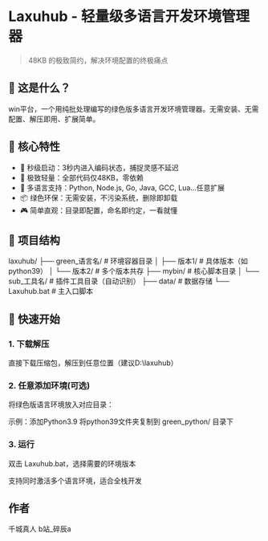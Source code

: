 # Laxuhub - 轻量级多语言开发环境管理器

> 48KB 的极致简约，解决环境配置的终极痛点

## 🎯 这是什么？

win平台，一个用纯批处理编写的绿色版多语言开发环境管理器。无需安装、无需配置、解压即用、扩展简单。

## 🌟 核心特性

- 🚀 秒级启动：3秒内进入编码状态，捕捉灵感不延迟
- 🍃 极致轻量：全部代码仅48KB，零依赖
- 🔧 多语言支持：Python, Node.js, Go, Java, GCC, Lua...任意扩展
- 📦 绿色环保：无需安装，不污染系统，删除即卸载
- 🎮 简单直观：目录即配置，命名即约定，一看就懂

## 📁 项目结构

laxuhub/
├── green_语言名/          # 环境容器目录
│   ├── 版本1/           # 具体版本（如python39）
│   └── 版本2/           # 多个版本共存
├── mybin/               # 核心脚本目录
│   └── sub_工具名/      # 插件工具目录（自动识别）
├── data/                # 数据存储
└── Laxuhub.bat          # 主入口脚本

## 🚀 快速开始

### 1. 下载解压
直接下载压缩包，解压到任意位置（建议D:\laxuhub）

### 2. 任意添加环境(可选)
将绿色版语言环境放入对应目录：

示例：添加Python3.9
将python39文件夹复制到 green_python/ 目录下

### 3. 运行
双击 Laxuhub.bat，选择需要的环境版本

支持同时激活多个语言环境，适合全栈开发

## 作者
千城真人 b站_碎辰a
